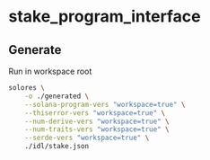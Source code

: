 # stake_program_interface

## Generate

Run in workspace root

```sh
solores \
    -o ./generated \
    --solana-program-vers "workspace=true" \
    --thiserror-vers "workspace=true" \
    --num-derive-vers "workspace=true" \
    --num-traits-vers "workspace=true" \
    --serde-vers "workspace=true" \
    ./idl/stake.json
```
